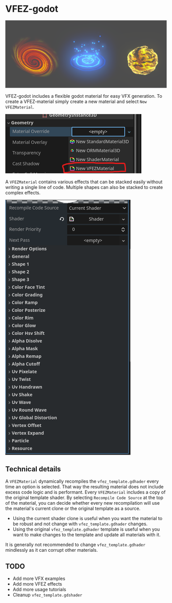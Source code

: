 # VFEZ-godot
![screenshot](Images/effects_sample.png)

VFEZ-godot includes a flexible godot material for easy VFX generation.
To create a VFEZ-material simply create a new material and select `New VFEZMaterial`.

![screenshot](Images/vfez_material.png)

A `VFEZMaterial` contains various effects that can be stacked easily without writing a single line of code. Multiple shapes can also be stacked to create complex effects.

![screenshot](Images/vfez_options.png)

## Technical details
A `VFEZMaterial` dynamically recompiles the `vfez_template.gdhader` every time an option is selected. That way the resulting material does not include excess code logic and is performant. Every `VFEZMaterial` includes a copy of the original template shader. By selecting `Recompile Code Source` at the top of the material, you can decide whether every new recompilation will use the material's current clone or the original template as a source. 

* Using the current shader clone is useful when you want the material to be robust and not change with `vfez_template.gdhader` changes.
* Using the original `vfez_template.gdhader` template is useful when you want to make changes to the template and update all materials with it.

It is generally not recommended to change `vfez_template.gdhader` mindlessly as it can corrupt other materials.

## TODO
* Add more VFX examples
* Add more VFEZ effects
* Add more usage tutorials
* Cleanup `vfez_template.gdshader`
